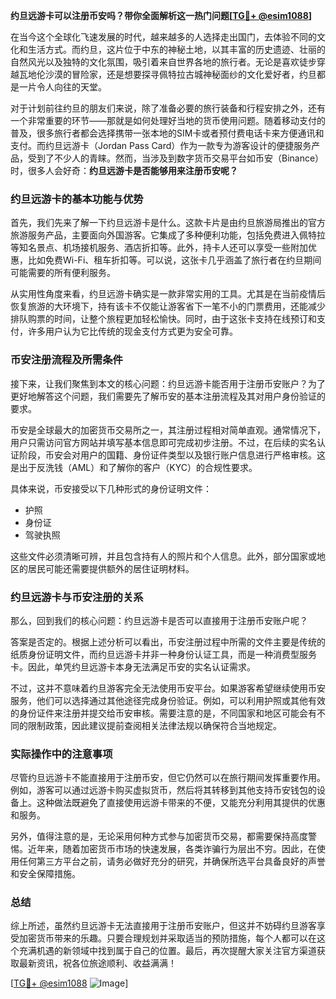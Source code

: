 **约旦远游卡可以注册币安吗？带你全面解析这一热门问题[[TG💪+ @esim1088](https://t.me/s/esim1088)]**

在当今这个全球化飞速发展的时代，越来越多的人选择走出国门，去体验不同的文化和生活方式。而约旦，这片位于中东的神秘土地，以其丰富的历史遗迹、壮丽的自然风光以及独特的文化氛围，吸引着来自世界各地的旅行者。无论是喜欢徒步穿越瓦地伦沙漠的冒险家，还是想要探寻佩特拉古城神秘面纱的文化爱好者，约旦都是一片令人向往的天堂。

对于计划前往约旦的朋友们来说，除了准备必要的旅行装备和行程安排之外，还有一个非常重要的环节——那就是如何处理好当地的货币使用问题。随着移动支付的普及，很多旅行者都会选择携带一张本地的SIM卡或者预付费电话卡来方便通讯和支付。而约旦远游卡（Jordan Pass Card）作为一款专为游客设计的便捷服务产品，受到了不少人的青睐。然而，当涉及到数字货币交易平台如币安（Binance）时，很多人会好奇：**约旦远游卡是否能够用来注册币安呢？**

### 约旦远游卡的基本功能与优势

首先，我们先来了解一下约旦远游卡是什么。这款卡片是由约旦旅游局推出的官方旅游服务产品，主要面向外国游客。它集成了多种便利功能，包括免费进入佩特拉等知名景点、机场接机服务、酒店折扣等。此外，持卡人还可以享受一些附加优惠，比如免费Wi-Fi、租车折扣等。可以说，这张卡几乎涵盖了旅行者在约旦期间可能需要的所有便利服务。

从实用性角度来看，约旦远游卡确实是一款非常实用的工具。尤其是在当前疫情后恢复旅游的大环境下，持有该卡不仅能让游客省下一笔不小的门票费用，还能减少排队购票的时间，让整个旅程更加轻松愉快。同时，由于这张卡支持在线预订和支付，许多用户认为它比传统的现金支付方式更为安全可靠。

### 币安注册流程及所需条件

接下来，让我们聚焦到本文的核心问题：约旦远游卡能否用于注册币安账户？为了更好地解答这个问题，我们需要先了解币安的基本注册流程及其对用户身份验证的要求。

币安是全球最大的加密货币交易所之一，其注册过程相对简单直观。通常情况下，用户只需访问官方网站并填写基本信息即可完成初步注册。不过，在后续的实名认证阶段，币安会对用户的国籍、身份证件类型以及银行账户信息进行严格审核。这是出于反洗钱（AML）和了解你的客户（KYC）的合规性要求。

具体来说，币安接受以下几种形式的身份证明文件：
- 护照
- 身份证
- 驾驶执照

这些文件必须清晰可辨，并且包含持有人的照片和个人信息。此外，部分国家或地区的居民可能还需要提供额外的居住证明材料。

### 约旦远游卡与币安注册的关系

那么，回到我们的核心问题：约旦远游卡是否可以直接用于注册币安账户呢？

答案是否定的。根据上述分析可以看出，币安注册过程中所需的文件主要是传统的纸质身份证明文件，而约旦远游卡并非一种身份认证工具，而是一种消费型服务卡。因此，单凭约旦远游卡本身无法满足币安的实名认证需求。

不过，这并不意味着约旦游客完全无法使用币安平台。如果游客希望继续使用币安服务，他们可以选择通过其他途径完成身份验证。例如，可以利用护照或其他有效的身份证件来注册并提交给币安审核。需要注意的是，不同国家和地区可能会有不同的限制政策，因此建议提前查阅相关法律法规以确保符合当地规定。

### 实际操作中的注意事项

尽管约旦远游卡不能直接用于注册币安，但它仍然可以在旅行期间发挥重要作用。例如，游客可以通过远游卡购买虚拟货币，然后将其转移到其他支持币安钱包的设备上。这种做法既避免了直接使用远游卡带来的不便，又能充分利用其提供的优惠和服务。

另外，值得注意的是，无论采用何种方式参与加密货币交易，都需要保持高度警惕。近年来，随着加密货币市场的快速发展，各类诈骗行为层出不穷。因此，在使用任何第三方平台之前，请务必做好充分的研究，并确保所选平台具备良好的声誉和安全保障措施。

### 总结

综上所述，虽然约旦远游卡无法直接用于注册币安账户，但这并不妨碍约旦游客享受加密货币带来的乐趣。只要合理规划并采取适当的预防措施，每个人都可以在这个充满机遇的新领域中找到属于自己的位置。最后，再次提醒大家关注官方渠道获取最新资讯，祝各位旅途顺利、收益满满！

[[TG💪+ @esim1088](https://t.me/s/esim1088) ![Image](https://i.postimg.cc/4NQfJmqS/Snipaste-2025-05-13-00-14-12.png)]